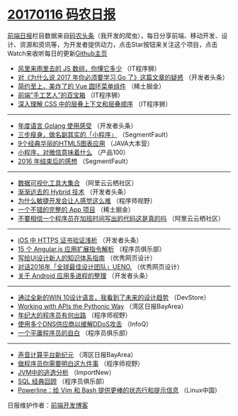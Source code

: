 # [20170116 码农日报](http://hao.caibaojian.com/date/2017/01/16)

[前端日报](http://caibaojian.com/c/news)栏目数据来自[码农头条](http://hao.caibaojian.com/)（我开发的爬虫），每日分享前端、移动开发、设计、资源和资讯等，为开发者提供动力，点击Star按钮来关注这个项目，点击Watch来收听每日的更新[Github主页](https://github.com/kujian/frontendDaily)
* [风里来雨里去的 JS 数组，你懂它多少](http://hao.caibaojian.com/21739.html) （IT程序狮）
* [对《为什么说 2017 年你必须要学习 Go 了》这篇文章的疑惑](http://hao.caibaojian.com/21727.html) （开发者头条）
* [简约至上，美炸了的 Vue 圆环菜单组件](http://hao.caibaojian.com/21733.html) （稀土掘金）
* [前端&#8221;手工艺人&#8221;的百宝箱](http://hao.caibaojian.com/21742.html) （IT程序狮）
* [深入理解 CSS 中的层叠上下文和层叠顺序](http://hao.caibaojian.com/21740.html) （IT程序狮）

***
* [年度语言 Golang 使用感受](http://hao.caibaojian.com/21726.html) （开发者头条）
* [三步瘦身，做名副其实的「小程序」](http://hao.caibaojian.com/21718.html) （SegmentFault）
* [9个经典华丽的HTML5图表应用](http://hao.caibaojian.com/21756.html) （JAVA大本营）
* [小程序，对微信意味着什么](http://hao.caibaojian.com/21743.html) （产品100）
* [2016 年结束后的感想](http://hao.caibaojian.com/21717.html) （SegmentFault）

***
* [数据可视化工具大集合](http://hao.caibaojian.com/21775.html) （阿里云云栖社区）
* [渐渐远去的 Hybrid 技术](http://hao.caibaojian.com/21725.html) （开发者头条）
* [为什么敏捷开发会让人感觉这么难](http://hao.caibaojian.com/21749.html) （程序师视野）
* [一个不错的完整的 App 项目](http://hao.caibaojian.com/21732.html) （稀土掘金）
* [不要相信一个程序员在加班时间写出的代码这是真的吗](http://hao.caibaojian.com/21773.html) （阿里云云栖社区）

***
* [iOS 中 HTTPS 证书验证浅析](http://hao.caibaojian.com/21724.html) （开发者头条）
* [15 个 Angular.js 应用扩展指令解析](http://hao.caibaojian.com/21758.html) （程序员俱乐部）
* [写给UI设计新人的知识体系指南](http://hao.caibaojian.com/21734.html) （优秀网页设计）
* [对话2016年「全球最佳设计团队」UENO.](http://hao.caibaojian.com/21735.html) （优秀网页设计）
* [关于 Android 应用多进程的整理](http://hao.caibaojian.com/21729.html) （开发者头条）

***
* [通过全新的WIN 10设计语言，我看到了未来的设计趋势](http://hao.caibaojian.com/21737.html) （DevStore）
* [Working with APIs the Pythonic Way](http://hao.caibaojian.com/21768.html) （湾区日报BayArea）
* [年纪大的程序员有何出路](http://hao.caibaojian.com/21745.html) （程序师视野）
* [使用多个DNS供应商以缓解DDoS攻击](http://hao.caibaojian.com/21782.html) （InfoQ）
* [一个平庸程序员的自白](http://hao.caibaojian.com/21759.html) （程序员俱乐部）

***
* [声音计算平台新纪元](http://hao.caibaojian.com/21769.html) （湾区日报BayArea）
* [做程序员你需要明白这九件事](http://hao.caibaojian.com/21746.html) （程序师视野）
* [JVM中的逃逸分析](http://hao.caibaojian.com/21783.html) （ImportNew）
* [SQL 经典回顾](http://hao.caibaojian.com/21760.html) （程序员俱乐部）
* [Powerline：给 Vim 和 Bash 提供更棒的状态行和提示信息](http://hao.caibaojian.com/21770.html) （Linux中国）

日报维护作者：[前端开发博客](http://caibaojian.com/) 
